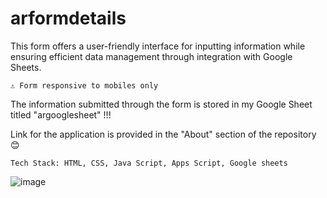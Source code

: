 # arformdetails


This form offers a user-friendly interface for inputting information while ensuring efficient data management through integration with Google Sheets.

    ⚠️ Form responsive to mobiles only
The information submitted through the form is stored in my Google Sheet titled "argooglesheet" !!!


Link for the application is provided in the "About" section of the repository 😊

    Tech Stack: HTML, CSS, Java Script, Apps Script, Google sheets


![image](https://github.com/Thisisamulya/arformdetails/assets/128579615/ba4b8306-325f-481a-9cca-5fe39637fa92)
